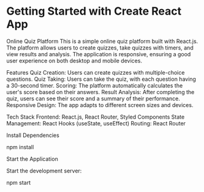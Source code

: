 # Getting Started with Create React App

Online Quiz Platform
This is a simple online quiz platform built with React.js. The platform allows users to create quizzes, take quizzes with timers, and view results and analysis. The application is responsive, ensuring a good user experience on both desktop and mobile devices.

Features
Quiz Creation: Users can create quizzes with multiple-choice questions.
Quiz Taking: Users can take the quiz, with each question having a 30-second timer.
Scoring: The platform automatically calculates the user's score based on their answers.
Result Analysis: After completing the quiz, users can see their score and a summary of their performance.
Responsive Design: The app adapts to different screen sizes and devices.

Tech Stack
Frontend: React.js, React Router, Styled Components
State Management: React Hooks (useState, useEffect)
Routing: React Router

Install Dependencies

npm install

Start the Application

Start the development server:

npm start
